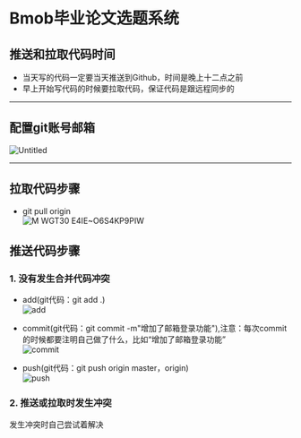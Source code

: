# Bmob毕业论文选题系统
## 推送和拉取代码时间
* 当天写的代码一定要当天推送到Github，时间是晚上十二点之前
* 早上开始写代码的时候要拉取代码，保证代码是跟远程同步的
***
## 配置git账号邮箱
![Untitled](https://user-images.githubusercontent.com/72325667/176995723-ee0970c1-c38c-4c20-82dc-d2ac42c0afde.png)
***
## 拉取代码步骤
* git pull origin</br>
![M WGT30 E4IE~O6S4KP9PIW](https://user-images.githubusercontent.com/72325667/176995772-1fdadf20-4cc8-41f9-8b6a-7ce09d508fc5.png)

## 推送代码步骤
### 1. 没有发生合并代码冲突
* add(git代码：git add .)</br>
![add](https://user-images.githubusercontent.com/72325667/176986255-09262d6c-f22d-44a7-9233-1286c17628d7.png)

* commit(git代码：git commit -m"增加了邮箱登录功能"),注意：每次commit的时候都要注明自己做了什么，比如“增加了邮箱登录功能”</br>
![commit](https://user-images.githubusercontent.com/72325667/176986294-9104c596-2e15-4727-8a17-1cb65f512ac5.png)

* push(git代码：git push origin master，origin)</br>
![push](https://user-images.githubusercontent.com/72325667/176986302-96139519-479c-45d4-bae0-1b4272cb380e.png)

### 2. 推送或拉取时发生冲突
  发生冲突时自己尝试着解决
 
 
